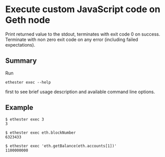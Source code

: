 # Execute custom JavaScript code on Geth node

Print returned value to the stdout, terminates with exit
code 0 on success. Terminate with non zero exit code on any
error (including failed expectations).

## Summary

Run

```
ethester exec --help
```

first to see brief usage description and available command line options.

## Example

```
$ ethester exec 3
3

$ ethester exec eth.blockNumber
6323433

$ ethester exec 'eth.getBalance(eth.accounts[1])'
1100000000
```
